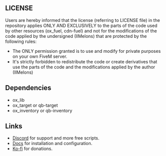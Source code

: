 ## LICENSE
Users are hereby informed that the license (referring to LICENSE file) in the repository applies ONLY AND EXCLUSIVELY to the parts of the code used by other resources (ox_fuel, cdn-fuel) and not for the modifications of the code applied by the undersigned (IlMelons) that are protected by the following rules:
- The ONLY permission granted is to use and modify for private purposes on your own FiveM server.
- It's strictly forbidden to redistribute the code or create derivatives that use the parts of the code and the modifications applied by the author (IlMelons)

## Dependencies
- ox_lib
- ox_target or qb-target
- ox_inventory or qb-inventory

## Links
- [Discord](https://discord.gg/RxpNTx2YKZ) for support and more free scripts.
- [Docs](https://melons-development.gitbook.io/melons-development/resources/melons-maps-utility) for installation and configuration.
- [Ko-fi](https://ko-fi.com/ilmelons) for donations.

